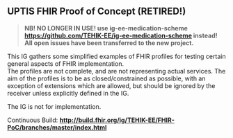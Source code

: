 UPTIS FHIR Proof of Concept (RETIRED!)
---
>**NB! NO LONGER IN USE! use ig-ee-medication-scheme https://github.com/TEHIK-EE/ig-ee-medication-scheme instead!
>All open issues have been transferred to the new project.**
>
>
This IG gathers some simplified examples of FHIR profiles for testing certain general aspects of FHIR implementation.  
The profiles are not complete, and are not representing actual services. The aim of the profiles is to be as closed/constrained as possible, with an exception of extensions which are allowed, but should be ignored by the receiver unless explicitly defined in the IG.  

The IG is not for implementation.

Continuous Build: __http://build.fhir.org/ig/TEHIK-EE/FHIR-PoC/branches/master/index.html__  



